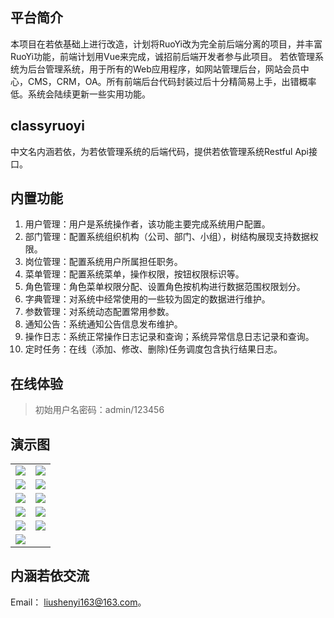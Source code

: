 ## 平台简介
本项目在若依基础上进行改造，计划将RuoYi改为完全前后端分离的项目，并丰富RuoYi功能，前端计划用Vue来完成，诚招前后端开发者参与此项目。
若依管理系统为后台管理系统，用于所有的Web应用程序，如网站管理后台，网站会员中心，CMS，CRM，OA。所有前端后台代码封装过后十分精简易上手，出错概率低。系统会陆续更新一些实用功能。
## classyruoyi
中文名内涵若依，为若依管理系统的后端代码，提供若依管理系统Restful Api接口。
## 内置功能

1.  用户管理：用户是系统操作者，该功能主要完成系统用户配置。
2.  部门管理：配置系统组织机构（公司、部门、小组），树结构展现支持数据权限。
3.  岗位管理：配置系统用户所属担任职务。
4.  菜单管理：配置系统菜单，操作权限，按钮权限标识等。
5.  角色管理：角色菜单权限分配、设置角色按机构进行数据范围权限划分。
6.  字典管理：对系统中经常使用的一些较为固定的数据进行维护。
7.  参数管理：对系统动态配置常用参数。
8.  通知公告：系统通知公告信息发布维护。
9.  操作日志：系统正常操作日志记录和查询；系统异常信息日志记录和查询。
10. 定时任务：在线（添加、修改、删除)任务调度包含执行结果日志。
## 在线体验
> 初始用户名密码：admin/123456  

## 演示图

<table>
    <tr>
        <td><img src="https://github.com/yjjhkyq/images/blob/master/1.png"/></td>
        <td><img src="https://github.com/yjjhkyq/images/blob/master/SY%7B1KE6Y%5BWKWH(K%25%5DLJ0__P.png"/></td>
    </tr>
    <tr>
        <td><img src="https://github.com/yjjhkyq/images/blob/master/2.png"/></td>
        <td><img src="https://github.com/yjjhkyq/images/blob/master/3.png"/></td>
    </tr>
    <tr>
        <td><img src="https://github.com/yjjhkyq/images/blob/master/4.png"/></td>
        <td><img src="https://github.com/yjjhkyq/images/blob/master/5.png"/></td>
    </tr>
    <tr>
        <td><img src="https://github.com/yjjhkyq/images/blob/master/6.png"/></td>
        <td><img src="https://github.com/yjjhkyq/images/blob/master/7.png"/></td>
    </tr>
	<tr>
        <td><img src="https://github.com/yjjhkyq/images/blob/master/8.png"/></td>
        <td><img src="https://github.com/yjjhkyq/images/blob/master/9.png"/></td>
    </tr>
	<tr>
        <td><img src="https://github.com/yjjhkyq/images/blob/master/10.png"/></td>
    </tr>
</table>


## 内涵若依交流

Email： liushenyi163@163.com。

